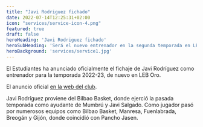 ```yaml
---
title: "Javi Rodriguez fichado"
date: 2022-07-14T12:25:31+02:00
icon: "services/service-icon-4.png"
featured: true
draft: false
heroHeading: 'Javi Rodriguez fichado'
heroSubHeading: 'Será el nuevo entrenador en la segunda temporada en LEB'
heroBackground: 'services/service1.jpg'
---
```


El Estudiantes ha anunciado oficialmente el fichaje de Javi Rodríguez como entrenador para la temporada 2022-23, de nuevo en LEB Oro.

El anuncio oficial [en la web del club](https://www.movistarestudiantes.com).

Javi Rodríguez proviene del Bilbao Basket, donde ejerció la pasada temporada como ayudante de Mumbrú y Javi Salgado. Como jugador pasó por numerosos equipos como Bilbao Basket, Manresa, Fuenlabrada, Breogán y Gijón, donde coincidió con Pancho Jasen.